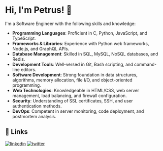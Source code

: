 
# Hi, I'm Petrus! 👋


I'm a Software Engineer with the following skills and knowledge: 

*   **Programming Languages**: Proficient in C, Python, JavaScript, and TypeScript.
*   **Frameworks & Libraries**: Experience with Python web frameworks, Node.js, and GraphQL APIs.
*   **Database Management**: Skilled in SQL, MySQL, NoSQL databases, and Redis.
*   **Development Tools**: Well-versed in Git, Bash scripting, and command-line editors.
*   **Software Development**: Strong foundation in data structures, algorithms, memory allocation, file I/O, and object-oriented programming.
*   **Web Technologies**: Knowledgeable in HTML/CSS, web server management, load balancing, and firewall configuration.
*   **Security**: Understanding of SSL certificates, SSH, and user authentication methods.
*   **DevOps**: Competent in server monitoring, code deployment, and postmortem analysis.




## 🔗 Links
[![linkedin](https://img.shields.io/badge/linkedin-0A66C2?style=for-the-badge&logo=linkedin&logoColor=white)](https://www.linkedin.com/in/petrus-tlhomedi/)
[![twitter](https://img.shields.io/badge/twitter-1DA1F2?style=for-the-badge&logo=twitter&logoColor=white)](https://twitter.com/petrushimself)

